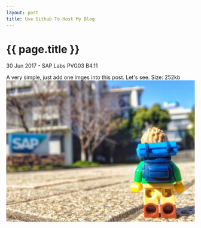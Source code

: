 ```yaml
---
layout: post
title: Use Github To Host My Blog
---
```


{{ page.title }}
================

<p class="meta">30 Jun 2017 - SAP Labs PVG03 B4.11</p>

A very simple, just add one imges into this post. Let's see.
Size: 252kb
<a> 
<img src="/_images/posts/1.jpg">
</a>
